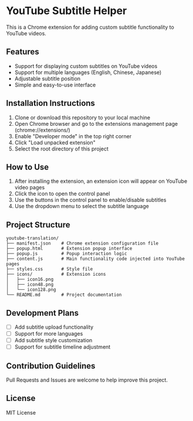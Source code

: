 # YouTube Subtitle Helper

This is a Chrome extension for adding custom subtitle functionality to YouTube videos.

## Features

- Support for displaying custom subtitles on YouTube videos
- Support for multiple languages (English, Chinese, Japanese)
- Adjustable subtitle position
- Simple and easy-to-use interface

## Installation Instructions

1. Clone or download this repository to your local machine
2. Open Chrome browser and go to the extensions management page (chrome://extensions/)
3. Enable "Developer mode" in the top right corner
4. Click "Load unpacked extension"
5. Select the root directory of this project

## How to Use

1. After installing the extension, an extension icon will appear on YouTube video pages
2. Click the icon to open the control panel
3. Use the buttons in the control panel to enable/disable subtitles
4. Use the dropdown menu to select the subtitle language

## Project Structure

```
youtube-translation/
├── manifest.json    # Chrome extension configuration file
├── popup.html       # Extension popup interface
├── popup.js         # Popup interaction logic
├── content.js       # Main functionality code injected into YouTube pages
├── styles.css       # Style file
├── icons/           # Extension icons
│   ├── icon16.png
│   ├── icon48.png
│   └── icon128.png
└── README.md        # Project documentation
```

## Development Plans

- [ ] Add subtitle upload functionality
- [ ] Support for more languages
- [ ] Add subtitle style customization
- [ ] Support for subtitle timeline adjustment

## Contribution Guidelines

Pull Requests and Issues are welcome to help improve this project.

## License

MIT License